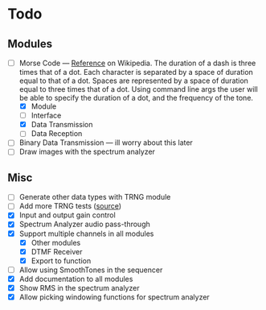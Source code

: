 # Todo

## Modules

- [ ] Morse Code &mdash;
      [Reference](https://en.wikipedia.org/wiki/Morse_code) on Wikipedia.
      The duration of a dash is three times that of a dot.
      Each character is separated by a space of duration equal to that of a dot.
      Spaces are represented by a space of duration equal to three times that of a dot.
      Using command line args the user will be able to specify the duration of a dot, and the frequency of the tone.
  - [x] Module
  - [ ] Interface
  - [x] Data Transmission
  - [ ] Data Reception
- [ ] Binary Data Transmission &mdash; ill worry about this later
- [ ] Draw images with the spectrum analyzer

## Misc

- [ ] Generate other data types with TRNG module
- [ ] Add more TRNG tests ([source](https://www.random.org/analysis/Analysis2005.pdf))
- [x] Input and output gain control
- [x] Spectrum Analyzer audio pass-through
- [x] Support multiple channels in all modules
  - [x] Other modules
  - [x] DTMF Receiver
  - [x] Export to function
- [ ] Allow using SmoothTones in the sequencer
- [x] Add documentation to all modules
- [x] Show RMS in the spectrum analyzer
- [x] Allow picking windowing functions for spectrum analyzer
